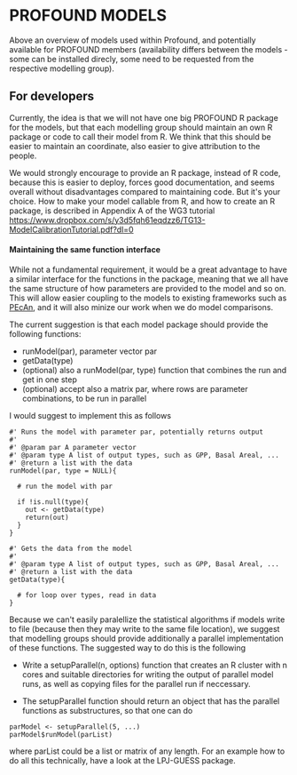 PROFOUND MODELS
===

Above an overview of models used within Profound, and potentially available for PROFOUND members (availability differs between the models - some can be installed direcly, some need to be requested from the respective modelling group).



## For developers

Currently, the idea is that we will not have one big PROFOUND R package for the models, but that each modelling group should maintain an own R package or code to call their model from R. We think that this should be easier to maintain an coordinate, also easier to give attribution to the people. 

We would strongly encourage to provide an R package, instead of R code, because this is easier to deploy, forces good documentation, and seems overall without disadvantages compared to maintaining code. But it's your choice. How to make your model callable from R, and how to create an R package, is described in Appendix A of the WG3 tutorial https://www.dropbox.com/s/y3d5fqh61eqdzz6/TG13-ModelCalibrationTutorial.pdf?dl=0 


#### Maintaining the same function interface

While not a fundamental requirement, it would be a great advantage to have a similar interface for the functions in the package, meaning that we all have the same structure of how parameters are provided to the model and so on. This will allow easier coupling to the models to existing frameworks such as [PEcAn](http://pecanproject.github.io/index.html), and it will also minize our work when we do model comparisons.

The current suggestion is that each model package should provide the following functions: 

* runModel(par), parameter vector par
* getData(type)
* (optional) also a runModel(par, type) function that combines the run and get in one step
* (optional) accept also a matrix par, where rows are parameter combinations, to be run in parallel

I would suggest to implement this as follows 

```{r}
#' Runs the model with parameter par, potentially returns output
#'
#' @param par A parameter vector
#' @param type A list of output types, such as GPP, Basal Areal, ...
#' @return a list with the data 
runModel(par, type = NULL){
  
  # run the model with par
  
  if !is.null(type){
    out <- getData(type)
    return(out) 
  }
}

#' Gets the data from the model
#'
#' @param type A list of output types, such as GPP, Basal Areal, ...
#' @return a list with the data 
getData(type){
  
  # for loop over types, read in data
}
```

Because we can't easily paralellize the statistical algorithms if models write to file (because then they may write to the same file location), we suggest that modelling groups should provide additionally a parallel implementation of these functions. The suggested way to do this is the following

* Write a setupParallel(n, options) function that creates an R cluster with n cores and suitable directories for writing the output of parallel model runs, as well as copying files for the parallel run if neccessary.

* The setupParallel function should return an object that has the parallel functions as substructures, so that one can do

```{r}
parModel <- setupParallel(5, ...)
parModel$runModel(parList)
```

where parList could be a list or matrix of any length. For an example how to do all this technically, have a look at the LPJ-GUESS package.


